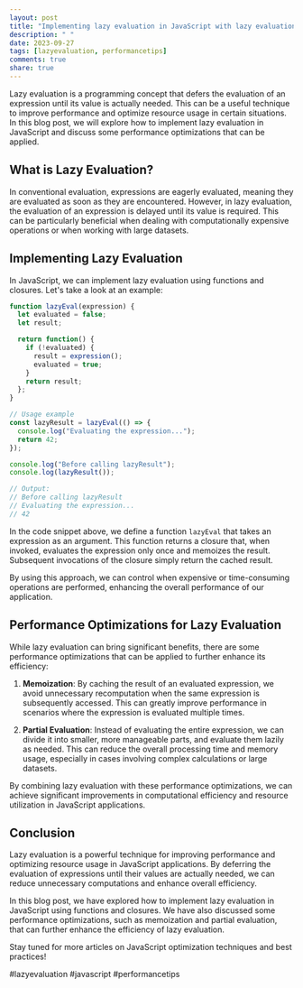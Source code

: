 ```yaml
---
layout: post
title: "Implementing lazy evaluation in JavaScript with lazy evaluation performance optimizations"
description: " "
date: 2023-09-27
tags: [lazyevaluation, performancetips]
comments: true
share: true
---
```


Lazy evaluation is a programming concept that defers the evaluation of an expression until its value is actually needed. This can be a useful technique to improve performance and optimize resource usage in certain situations. In this blog post, we will explore how to implement lazy evaluation in JavaScript and discuss some performance optimizations that can be applied.

## What is Lazy Evaluation?

In conventional evaluation, expressions are eagerly evaluated, meaning they are evaluated as soon as they are encountered. However, in lazy evaluation, the evaluation of an expression is delayed until its value is required. This can be particularly beneficial when dealing with computationally expensive operations or when working with large datasets.

## Implementing Lazy Evaluation

In JavaScript, we can implement lazy evaluation using functions and closures. Let's take a look at an example:

```javascript
function lazyEval(expression) {
  let evaluated = false;
  let result;

  return function() {
    if (!evaluated) {
      result = expression();
      evaluated = true;
    }
    return result;
  };
}

// Usage example
const lazyResult = lazyEval(() => {
  console.log("Evaluating the expression...");
  return 42;
});

console.log("Before calling lazyResult");
console.log(lazyResult());

// Output:
// Before calling lazyResult
// Evaluating the expression...
// 42
```

In the code snippet above, we define a function `lazyEval` that takes an expression as an argument. This function returns a closure that, when invoked, evaluates the expression only once and memoizes the result. Subsequent invocations of the closure simply return the cached result.

By using this approach, we can control when expensive or time-consuming operations are performed, enhancing the overall performance of our application.

## Performance Optimizations for Lazy Evaluation

While lazy evaluation can bring significant benefits, there are some performance optimizations that can be applied to further enhance its efficiency:

1. **Memoization**: By caching the result of an evaluated expression, we avoid unnecessary recomputation when the same expression is subsequently accessed. This can greatly improve performance in scenarios where the expression is evaluated multiple times.

2. **Partial Evaluation**: Instead of evaluating the entire expression, we can divide it into smaller, more manageable parts, and evaluate them lazily as needed. This can reduce the overall processing time and memory usage, especially in cases involving complex calculations or large datasets.

By combining lazy evaluation with these performance optimizations, we can achieve significant improvements in computational efficiency and resource utilization in JavaScript applications.

## Conclusion

Lazy evaluation is a powerful technique for improving performance and optimizing resource usage in JavaScript applications. By deferring the evaluation of expressions until their values are actually needed, we can reduce unnecessary computations and enhance overall efficiency.

In this blog post, we have explored how to implement lazy evaluation in JavaScript using functions and closures. We have also discussed some performance optimizations, such as memoization and partial evaluation, that can further enhance the efficiency of lazy evaluation.

Stay tuned for more articles on JavaScript optimization techniques and best practices!

#lazyevaluation #javascript #performancetips